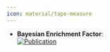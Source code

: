 ```yaml
---
icon: material/tape-measure
---
```


- **Bayesian Enrichment Factor**:   
	[![Publication](https://img.shields.io/badge/Publication-Citations:N/A-blue?style=for-the-badge&logo=bookstack)](2403.10478) 
